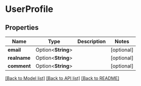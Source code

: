 # UserProfile

## Properties

Name | Type | Description | Notes
------------ | ------------- | ------------- | -------------
**email** | Option<**String**> |  | [optional]
**realname** | Option<**String**> |  | [optional]
**comment** | Option<**String**> |  | [optional]

[[Back to Model list]](../README.md#documentation-for-models) [[Back to API list]](../README.md#documentation-for-api-endpoints) [[Back to README]](../README.md)


